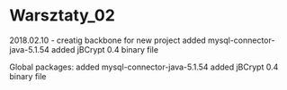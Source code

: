 # Warsztaty_02
2018.02.10 - creatig backbone for new project
	added mysql-connector-java-5.1.54
	added jBCrypt 0.4 binary file
	
	
	

	
Global packages:
	added mysql-connector-java-5.1.54
	added jBCrypt 0.4 binary file